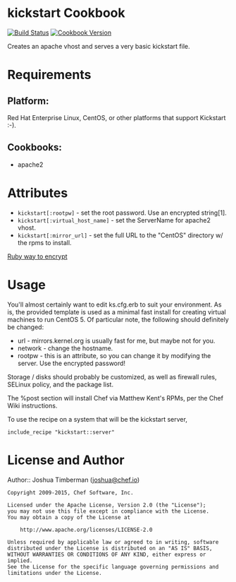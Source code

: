 kickstart Cookbook
==================
[![Build Status](https://travis-ci.org/chef-cookbooks/kickstart.svg?branch=master)](http://travis-ci.org/chef-cookbooks/kickstart)
[![Cookbook Version](https://img.shields.io/cookbook/v/kickstart.svg)](https://supermarket.chef.io/cookbooks/kickstart)

Creates an apache vhost and serves a very basic kickstart file.

Requirements
============

## Platform:

Red Hat Enterprise Linux, CentOS, or other platforms that support Kickstart :-).

## Cookbooks:

* apache2

Attributes
==========

* `kickstart[:rootpw]` - set the root password. Use an encrypted string[1].
* `kickstart[:virtual_host_name]` - set the ServerName for apache2 vhost.
* `kickstart[:mirror_url]` - set the full URL to the "CentOS" directory w/ the rpms to install.

[Ruby way to encrypt](http://www.opensourcery.co.za/2009/05/01/quick-nix-shadow-passwords-with-ruby/)

Usage
=====

You'll almost certainly want to edit ks.cfg.erb to suit your environment. As is, the provided template is used as a minimal fast install for creating virtual machines to run CentOS 5. Of particular note, the following should definitely be changed:

* url - mirrors.kernel.org is usually fast for me, but maybe not for you.
* network - change the hostname.
* rootpw - this is an attribute, so you can change it by modifying the server. Use the encrypted password!

Storage / disks should probably be customized, as well as firewall rules, SELinux policy, and the package list.

The %post section will install Chef via Matthew Kent's RPMs, per the Chef Wiki instructions.

To use the recipe on a system that will be the kickstart server,

    include_recipe "kickstart::server"

License and Author
==================

Author:: Joshua Timberman (<joshua@chef.io>)

```text
Copyright 2009-2015, Chef Software, Inc.

Licensed under the Apache License, Version 2.0 (the "License");
you may not use this file except in compliance with the License.
You may obtain a copy of the License at

    http://www.apache.org/licenses/LICENSE-2.0

Unless required by applicable law or agreed to in writing, software
distributed under the License is distributed on an "AS IS" BASIS,
WITHOUT WARRANTIES OR CONDITIONS OF ANY KIND, either express or implied.
See the License for the specific language governing permissions and
limitations under the License.
```
